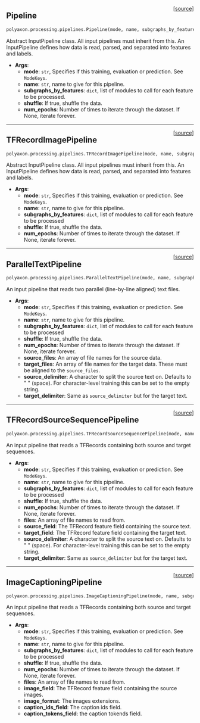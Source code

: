 <span style="float:right;">[[source]](https://github.com/polyaxon/polyaxon/blob/master/polyaxon/processing/pipelines.py#L19)</span>
## Pipeline

```python
polyaxon.processing.pipelines.Pipeline(mode, name, subgraphs_by_features=None, shuffle=True, num_epochs=None)
```

Abstract InputPipeline class. All input pipelines must inherit from this.
An InputPipeline defines how data is read, parsed, and separated into
features and labels.

- __Args__:
	- __mode__: `str`, Specifies if this training, evaluation or prediction. See `ModeKeys`.
	- __name__: `str`, name to give for this pipeline.
	- __subgraphs_by_features__: `dict`, list of modules to call for each feature to be processed.
	- __shuffle__: If true, shuffle the data.
	- __num_epochs__: Number of times to iterate through the dataset. If None, iterate forever.


----

<span style="float:right;">[[source]](https://github.com/polyaxon/polyaxon/blob/master/polyaxon/processing/pipelines.py#L73)</span>
## TFRecordImagePipeline

```python
polyaxon.processing.pipelines.TFRecordImagePipeline(mode, name, subgraphs_by_features=None, shuffle=True, num_epochs=None, data_files=None, meta_data_file=None)
```

Abstract InputPipeline class. All input pipelines must inherit from this.
An InputPipeline defines how data is read, parsed, and separated into
features and labels.

- __Args__:
	- __mode__: `str`, Specifies if this training, evaluation or prediction. See `ModeKeys`.
	- __name__: `str`, name to give for this pipeline.
	- __subgraphs_by_features__: `dict`, list of modules to call for each feature to be processed
	- __shuffle__: If true, shuffle the data.
	- __num_epochs__: Number of times to iterate through the dataset. If None, iterate forever.


----

<span style="float:right;">[[source]](https://github.com/polyaxon/polyaxon/blob/master/polyaxon/processing/pipelines.py#L148)</span>
## ParallelTextPipeline

```python
polyaxon.processing.pipelines.ParallelTextPipeline(mode, name, subgraphs_by_features=None, shuffle=True, num_epochs=None, source_files=None, target_files=None, source_delimiter='', target_delimiter='')
```

An input pipeline that reads two parallel (line-by-line aligned) text files.

- __Args__:
	- __mode__: `str`, Specifies if this training, evaluation or prediction. See `ModeKeys`.
	- __name__: `str`, name to give for this pipeline.
	- __subgraphs_by_features__: `dict`, list of modules to call for each feature to be processed
	- __shuffle__: If true, shuffle the data.
	- __num_epochs__: Number of times to iterate through the dataset. If None, iterate forever.
	- __source_files__: An array of file names for the source data.
	- __target_files__: An array of file names for the target data. These must
	  be aligned to the `source_files`.
	- __source_delimiter__: A character to split the source text on. Defaults
	  to  " " (space). For character-level training this can be set to the
	  empty string.
	- __target_delimiter__: Same as `source_delimiter` but for the target text.


----

<span style="float:right;">[[source]](https://github.com/polyaxon/polyaxon/blob/master/polyaxon/processing/pipelines.py#L226)</span>
## TFRecordSourceSequencePipeline

```python
polyaxon.processing.pipelines.TFRecordSourceSequencePipeline(mode, name, subgraphs_by_features=None, shuffle=True, num_epochs=None, files=None, source_field='source', target_field='target', source_delimiter='', target_delimiter='')
```

An input pipeline that reads a TFRecords containing both source and target sequences.

- __Args__:
	- __mode__: `str`, Specifies if this training, evaluation or prediction. See `ModeKeys`.
	- __name__: `str`, name to give for this pipeline.
	- __subgraphs_by_features__: `dict`, list of modules to call for each feature to be processed
	- __shuffle__: If true, shuffle the data.
	- __num_epochs__: Number of times to iterate through the dataset. If None, iterate forever.
	- __files__: An array of file names to read from.
	- __source_field__: The TFRecord feature field containing the source text.
	- __target_field__: The TFRecord feature field containing the target text.
	- __source_delimiter__: A character to split the source text on. Defaults
	  to  " " (space). For character-level training this can be set to the
	  empty string.
	- __target_delimiter__: Same as `source_delimiter` but for the target text.


----

<span style="float:right;">[[source]](https://github.com/polyaxon/polyaxon/blob/master/polyaxon/processing/pipelines.py#L315)</span>
## ImageCaptioningPipeline

```python
polyaxon.processing.pipelines.ImageCaptioningPipeline(mode, name, subgraphs_by_features=None, shuffle=True, num_epochs=None, files=None, image_field='image/data', image_format='jpg', caption_ids_field='image/caption_ids', caption_tokens_field='image/caption')
```

An input pipeline that reads a TFRecords containing both source and target sequences.

- __Args__:
	- __mode__: `str`, Specifies if this training, evaluation or prediction. See `ModeKeys`.
	- __name__: `str`, name to give for this pipeline.
	- __subgraphs_by_features__: `dict`, list of modules to call for each feature to be processed
	- __shuffle__: If true, shuffle the data.
	- __num_epochs__: Number of times to iterate through the dataset. If None, iterate forever.
	- __files__: An array of file names to read from.
	- __image_field__: The TFRecord feature field containing the source images.
	- __image_format__: The images extensions.
	- __caption_ids_field__: The caption ids field.
	- __caption_tokens_field__: the caption tokends field.
